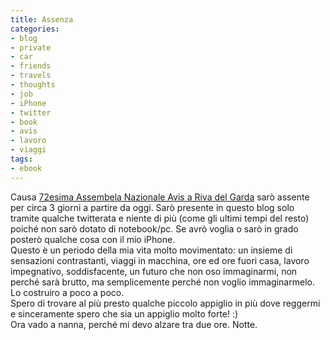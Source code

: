 ```yaml
---
title: Assenza
categories:
- blog
- private
- car
- friends
- travels
- thoughts
- job
- iPhone
- twitter
- book
- avis
- lavoro
- viaggi
tags:
- ebook
---
```

Causa [72esima Assembela Nazionale Avis a Riva del
Garda](http://www.avis.it/usr_view.php?ID=4554
"http://www.avis.it/usr_view.php?ID=4554" ) sarò assente per circa 3 giorni a
partire da oggi. Sarò presente in questo blog solo tramite qualche twitterata
e niente di più (come gli ultimi tempi del resto) poiché non sarò dotato di
notebook/pc. Se avrò voglia o sarò in grado posterò qualche cosa con il mio
iPhone.  
Questo è un periodo della mia vita molto movimentato: un insieme di sensazioni
contrastanti, viaggi in macchina, ore ed ore fuori casa, lavoro impegnativo,
soddisfacente, un futuro che non oso immaginarmi, non perché sarà brutto, ma
semplicemente perché non voglio immaginarmelo. Lo costruiro a poco a poco.  
Spero di trovare al più presto qualche piccolo appiglio in più dove reggermi e
sinceramente spero che sia un appiglio molto forte! :)  
Ora vado a nanna, perché mi devo alzare tra due ore. Notte.


